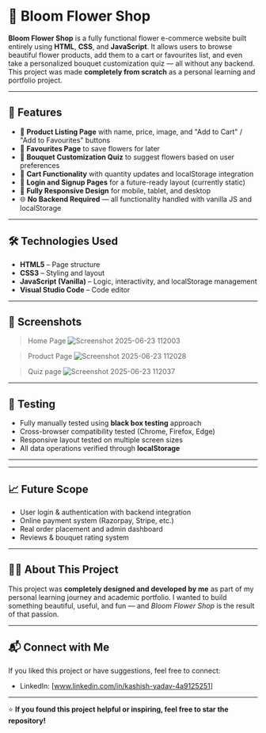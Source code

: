 # 🌸 Bloom Flower Shop

**Bloom Flower Shop** is a fully functional flower e-commerce website built entirely using **HTML**, **CSS**, and **JavaScript**. It allows users to browse beautiful flower products, add them to a cart or favourites list, and even take a personalized bouquet customization quiz — all without any backend. This project was made **completely from scratch** as a personal learning and portfolio project.

---

## 🚀 Features

- 🌼 **Product Listing Page** with name, price, image, and "Add to Cart" / "Add to Favourites" buttons  
- 💖 **Favourites Page** to save flowers for later  
- 🧠 **Bouquet Customization Quiz** to suggest flowers based on user preferences  
- 🛒 **Cart Functionality** with quantity updates and localStorage integration  
- 🔐 **Login and Signup Pages** for a future-ready layout (currently static)  
- 📱 **Fully Responsive Design** for mobile, tablet, and desktop  
- 🌐 **No Backend Required** — all functionality handled with vanilla JS and localStorage  

---

## 🛠️ Technologies Used

- **HTML5** – Page structure  
- **CSS3** – Styling and layout  
- **JavaScript (Vanilla)** – Logic, interactivity, and localStorage management  
- **Visual Studio Code** – Code editor  

---

## 📸 Screenshots

> Home Page ![Screenshot 2025-06-23 112003](https://github.com/user-attachments/assets/cdd4648a-d2d3-4b3f-9b89-f98c139cc4fa) 


> Product Page ![Screenshot 2025-06-23 112028](https://github.com/user-attachments/assets/459d6b63-cc00-4b44-ae4a-24793e545fea)


>  Quiz page ![Screenshot 2025-06-23 112037](https://github.com/user-attachments/assets/58ce4033-3d5f-45a3-9133-0dd7c78dd524)



---

## 🧪 Testing

- Fully manually tested using **black box testing** approach  
- Cross-browser compatibility tested (Chrome, Firefox, Edge)  
- Responsive layout tested on multiple screen sizes  
- All data operations verified through **localStorage**

---


---

## 📈 Future Scope

- User login & authentication with backend integration  
- Online payment system (Razorpay, Stripe, etc.)  
- Real order placement and admin dashboard  
- Reviews & bouquet rating system  

---

## 🙋‍♀️ About This Project

This project was **completely designed and developed by me** as part of my personal learning journey and academic portfolio. I wanted to build something beautiful, useful, and fun — and *Bloom Flower Shop* is the result of that passion.

---

## 📬 Connect with Me

If you liked this project or have suggestions, feel free to connect:

- LinkedIn: [www.linkedin.com/in/kashish-yadav-4a9125251]

---

⭐ **If you found this project helpful or inspiring, feel free to star the repository!**
